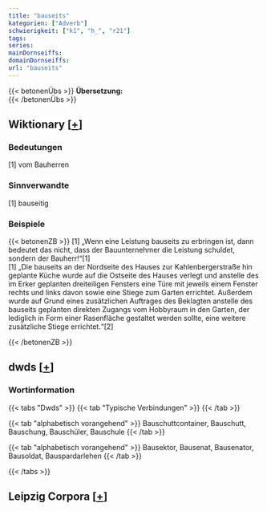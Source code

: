 ```yaml
---
title: "bauseits"
kategorien: ["Adverb"]
schwierigkeit: ["k1", "h_", "r21"]
tags:
series:
mainDornseiffs:
domainDornseiffs:
url: "bauseits"
---
```


{{< betonenÜbs >}}
**Übersetzung:**  
{{< /betonenÜbs >}}

## Wiktionary [[+](https://de.wiktionary.org/wiki/bauseits)]

### Bedeutungen
[1] vom Bauherren  

### Sinnverwandte
[1] bauseitig  

### Beispiele
{{< betonenZB >}}
[1] „Wenn eine Leistung bauseits zu erbringen ist, dann bedeutet das nicht, dass der Bauunternehmer die Leistung schuldet, sondern der Bauherr!“[1]  
[1] „Die bauseits an der Nordseite des Hauses zur Kahlenbergerstraße hin geplante Küche wurde auf die Ostseite des Hauses verlegt und anstelle des im Erker geplanten dreiteiligen Fensters eine Türe mit jeweils einem Fenster rechts und links davon sowie eine Stiege zum Garten errichtet. Außerdem wurde auf Grund eines zusätzlichen Auftrages des Beklagten anstelle des bauseits geplanten direkten Zugangs vom Hobbyraum in den Garten, der lediglich in Form einer Rasenfläche gestaltet werden sollte, eine weitere zusätzliche Stiege errichtet.“[2]  

{{< /betonenZB >}}


## dwds [[+](https://www.dwds.de/wb/bauseits)]

### Wortinformation
{{< tabs "Dwds" >}}
{{< tab "Typische Verbindungen" >}}
{{< /tab >}}

{{< tab "alphabetisch vorangehend" >}}
Bauschuttcontainer, Bauschutt, Bauschung, Bauschüler, Bauschule
{{< /tab >}}

{{< tab "alphabetisch vorangehend" >}}
Bausektor, Bausenat, Bausenator, Bausoldat, Bauspardarlehen
{{< /tab >}}

{{< /tabs >}}

## Leipzig Corpora [[+](https://corpora.uni-leipzig.de/en/res?word=bauseits&corpusId=deu_newscrawl-public_2018)]

